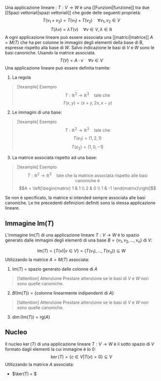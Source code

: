 Una applicazione lineare : $T:V \rightarrow W$ è una [[Funzioni|funzione]] tra due [[Spazi vettoriali|spazi vettoriali]] che gode delle seguenti proprietà:
$$T(v_{1} + v_{2})=T(v_{1})+T(v_{2}) \quad \forall v_{1}, v_{2} \in V$$
$$T(\lambda v)= \lambda T(v) \quad \forall v \in V, \lambda \in \mathbb{R}$$A ogni applicazione lineare può essere associata una [[matrici|matrice]] $A = M(T)$ che ha per colonne le immagini degli elementi della base di B, espresse rispetto alla base di $W$. Salvo indicazione le basi di $V$ e $W$ sono le basi canoniche. Usando la matrice associata.
$$T(V) = A \cdot v \quad \forall v \in V$$
Una applicazione lineare può essere definita tramite:

1) La regola
>[!example] Esempio
> $$T : \mathbb{R}^{2} \to \mathbb{R}^{3} \quad \text{tale che}$$
$$T(x,y)=(x+y,2x,x-y)$$

2) Le immagini di una base:
>[!example] Esempio
> $$T: \mathbb{R}^{2} \to \mathbb{R}^{3} \quad \text{tale che}$$
$$T(e_{1}) = (1,2,1)$$
$$T(e_{2})=(1,0,-1)$$

3) La matrice associata rispetto ad una base:
>[!example]  Esempio
> $$T: \mathbb{R}^{2} \to \mathbb{R}^{3} \quad \text{tale che la matrice associata rispetto alle basi canoniche è}$$
>$$A = \left[\begin{matrix}
> 1  & 1 \\
> 2  & 0  \\
> 1  & -1
> \end{matrix}\right]$$

Se non è specificato, la matrice si intended sempre associata alle basi canoniche.
Le tre precedenti definizioni definiti sono la stessa applicazione lineare.

## Immagine $\mathrm{Im}(T)$
L’immagine $\mathrm{Im}(T)$ di una applicazione lineare $T: V \to W$ è lo spazio generato dalle immagini degli elementi di una base $B=\{v_{1},v_{2},\dots, v_{n}\}$ di $V$:

$$\mathrm{Im}(T)=\{T(v)|v \in V\}=(T(v_{1}),\dots,T(v_{n})) \subseteq W$$
Utilizzando la matrice $A=M(T)$ associata:

1) $\mathrm{Im}(T)$ =  spazio generato dalle colonne di $A$
> [!attention] Attenzione
> Prestare attenzione se le basi di $V$ e $W$ non sono quelle canoniche.

2) $B(\mathrm{Im}(T)) = \{\text{colonne linearmente indipendenti di } A\}$
> [!attention] Attenzione
> Prestare attenzione se le basi di $V$ e $W$ non sono quelle canoniche.

3) $\dim(\mathrm{Im}(T))= \text{rg}(A)$

## Nucleo
Il nucleo $\ker(T)$ di una applicazione lineare $T: V \to W$ è il sotto spazio di $V$ formato dagli elementi la cui immagine è lo $0$:
$$\ker(T) = \{c\in V | T(v) = 0\} \subseteq V$$
Utilizzando la matrice $A$ associata:
- $\ker(T) = $